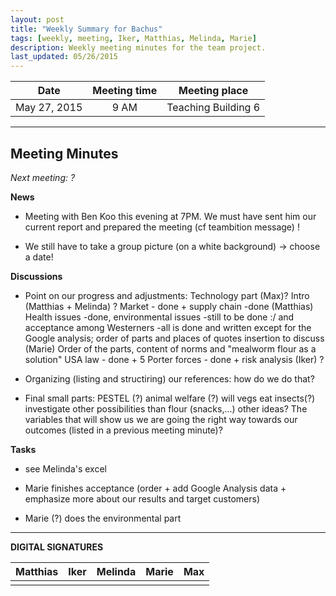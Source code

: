```yaml
---
layout: post
title: "Weekly Summary for Bachus"
tags: [weekly, meeting, Iker, Matthias, Melinda, Marie]
description: Weekly meeting minutes for the team project.
last_updated: 05/26/2015
---
```


|**Date** |**Meeting time**|**Meeting place**
| ------------- |:----------------:|:-------:
|May 27, 2015| 9 AM | Teaching Building 6

----------

Meeting Minutes
------
*Next meeting: ?*

**News**

* Meeting with Ben Koo this evening at 7PM. 
We must have sent him our current report and prepared the meeting (cf teambition message) !

* We still have to take a group picture (on a white background) -> choose a date!

**Discussions**

* Point on our progress and adjustments: 
Technology part (Max)? 
Intro (Matthias + Melinda) ? 
Market - done + supply chain -done (Matthias) 
Health issues -done, environmental issues -still to be done :/ and acceptance among Westerners -all is done and written except for the Google analysis; order of parts and places of quotes insertion to discuss (Marie) 
Order of the parts, content of norms and "mealworm flour as a solution"
USA law - done + 5 Porter forces - done + risk analysis (Iker) ?

* Organizing (listing and structiring) our references: how do we do that? 

* Final small parts: 
PESTEL (?)
animal welfare (?)
will vegs eat insects(?)
investigate other possibilities than flour (snacks,...)
other ideas?
The variables that will show us we are going the right way towards our outcomes (listed in a previous meeting minute)?

**Tasks**

* see Melinda's excel

* Marie finishes acceptance (order + add Google Analysis data + emphasize more about our results and target customers) 

* Marie (?) does the environmental part


----------

**DIGITAL SIGNATURES**

|**Matthias** |**Iker**|**Melinda**|**Marie**|**Max**|
|----------------|----------------|----------------|----------------|----------------|
| | | | | |

